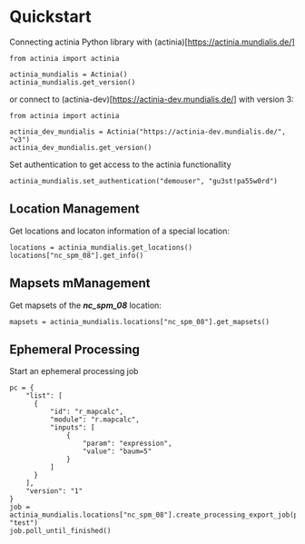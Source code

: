 # Quickstart

Connecting actinia Python library with (actinia)[https://actinia.mundialis.de/]
```
from actinia import actinia

actinia_mundialis = Actinia()
actinia_mundialis.get_version()
```
or connect to (actinia-dev)[https://actinia-dev.mundialis.de/] with version 3:
```
from actinia import actinia

actinia_dev_mundialis = Actinia("https://actinia-dev.mundialis.de/", "v3")
actinia_dev_mundialis.get_version()
```

Set authentication to get access to the actinia functionallity
```
actinia_mundialis.set_authentication("demouser", "gu3st!pa55w0rd")
```

## Location Management
Get locations and locaton information of a special location:
```
locations = actinia_mundialis.get_locations()
locations["nc_spm_08"].get_info()
```

## Mapsets mManagement
Get mapsets of the ***nc_spm_08*** location:
```
mapsets = actinia_mundialis.locations["nc_spm_08"].get_mapsets()
```

## Ephemeral Processing
Start an ephemeral processing job
```
pc = {
    "list": [
      {
          "id": "r_mapcalc",
          "module": "r.mapcalc",
          "inputs": [
              {
                  "param": "expression",
                  "value": "baum=5"
              }
          ]
      }
    ],
    "version": "1"
}
job = actinia_mundialis.locations["nc_spm_08"].create_processing_export_job(pc, "test")
job.poll_until_finished()
```
